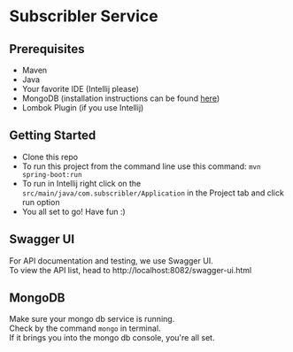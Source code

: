 # Subscribler Service

## Prerequisites

- Maven 
- Java
- Your favorite IDE (Intellij please)
- MongoDB (installation instructions can be found [here](https://docs.mongodb.com/manual/installation/))
- Lombok Plugin (if you use Intellij)

## Getting Started

- Clone this repo
- To run this project from the command line use this command:
`mvn spring-boot:run`
- To run in Intellij right click on the `src/main/java/com.subscribler/Application` in the Project tab and click run option
- You all set to go! Have fun :) 

## Swagger UI
For API documentation and testing, we use Swagger UI.  
To view the API list, head to http://localhost:8082/swagger-ui.html

## MongoDB
Make sure your mongo db service is running.  
Check by the command `mongo` in terminal.  
If it brings you into the mongo db console, you're all set.
